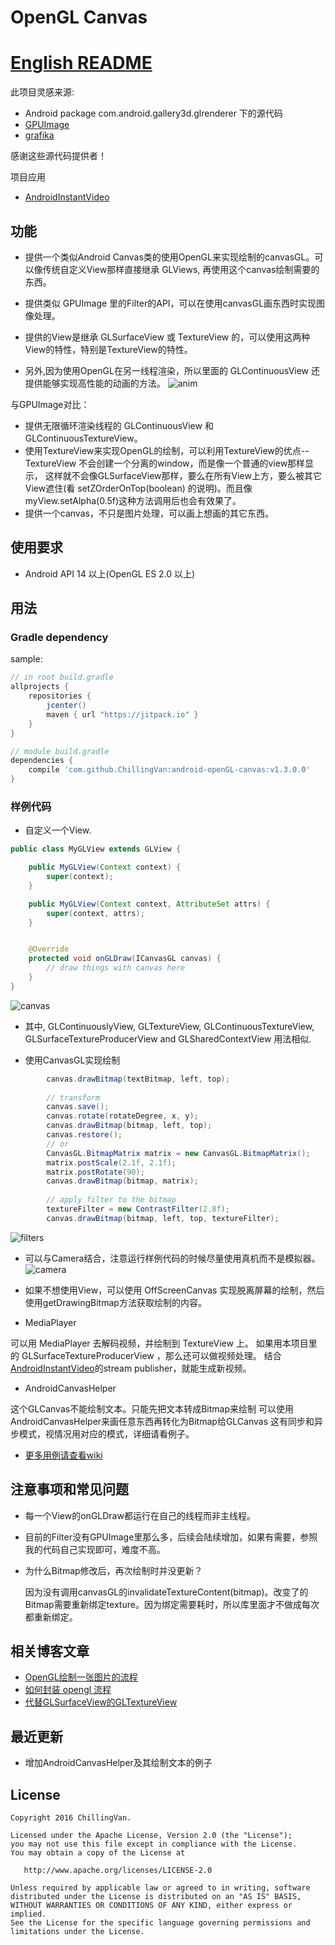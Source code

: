 # OpenGL Canvas

# [English README](https://github.com/ChillingVan/android-openGL-canvas/blob/master/README-en.md) 

此项目灵感来源: 
* Android package com.android.gallery3d.glrenderer 下的源代码
* [GPUImage](https://github.com/CyberAgent/android-gpuimage)
* [grafika](https://github.com/google/grafika)

感谢这些源代码提供者！

项目应用
* [AndroidInstantVideo](https://github.com/ChillingVan/AndroidInstantVideo)


## 功能
* 提供一个类似Android Canvas类的使用OpenGL来实现绘制的canvasGL。可以像传统自定义View那样直接继承 GLViews, 再使用这个canvas绘制需要的东西。
* 提供类似 GPUImage 里的Filter的API，可以在使用canvasGL画东西时实现图像处理。
* 提供的View是继承 GLSurfaceView 或 TextureView 的，可以使用这两种View的特性，特别是TextureView的特性。

* 另外,因为使用OpenGL在另一线程渲染，所以里面的 GLContinuousView 还提供能够实现高性能的动画的方法。
![anim](https://github.com/ChillingVan/android-openGL-canvas/raw/master/screenshots/anim-activity-example.png)


与GPUImage对比：
* 提供无限循环渲染线程的 GLContinuousView 和 GLContinuousTextureView。
* 使用TextureView来实现OpenGL的绘制，可以利用TextureView的优点--TextureView 不会创建一个分离的window，而是像一个普通的view那样显示， 这样就不会像GLSurfaceView那样，要么在所有View上方，要么被其它View遮住(看 setZOrderOnTop(boolean) 的说明)。而且像myView.setAlpha(0.5f)这种方法调用后也会有效果了。 
* 提供一个canvas，不只是图片处理，可以画上想画的其它东西。



## 使用要求
* Android API 14 以上(OpenGL ES 2.0 以上)

## 用法

### Gradle dependency

sample:
```groovy
// in root build.gradle
allprojects {
    repositories {
        jcenter()
        maven { url "https://jitpack.io" }
    }
}

// module build.gradle
dependencies {
    compile 'com.github.ChillingVan:android-openGL-canvas:v1.3.0.0'
}
```

### 样例代码 

* 自定义一个View.
```java
public class MyGLView extends GLView {

    public MyGLView(Context context) {
        super(context);
    }

    public MyGLView(Context context, AttributeSet attrs) {
        super(context, attrs);
    }


    @Override
    protected void onGLDraw(ICanvasGL canvas) {
        // draw things with canvas here
    }
}
```


![canvas](https://github.com/ChillingVan/android-openGL-canvas/raw/master/screenshots/canvas-example-v1.png)

* 其中, GLContinuouslyView, GLTextureView, GLContinuousTextureView, GLSurfaceTextureProducerView and GLSharedContextView 用法相似.


* 使用CanvasGL实现绘制
```java
        canvas.drawBitmap(textBitmap, left, top);
        
        // transform
        canvas.save();
        canvas.rotate(rotateDegree, x, y);
        canvas.drawBitmap(bitmap, left, top);
        canvas.restore();
        // or
        CanvasGL.BitmapMatrix matrix = new CanvasGL.BitmapMatrix();
        matrix.postScale(2.1f, 2.1f);
        matrix.postRotate(90);
        canvas.drawBitmap(bitmap, matrix);
        
        // apply filter to the bitmap
        textureFilter = new ContrastFilter(2.8f);
        canvas.drawBitmap(bitmap, left, top, textureFilter);
```

![filters](https://github.com/ChillingVan/android-openGL-canvas/raw/master/screenshots/filter_example-v1.png)


* 可以与Camera结合，注意运行样例代码的时候尽量使用真机而不是模拟器。
![camera](https://github.com/ChillingVan/android-openGL-canvas/raw/master/screenshots/camera-example-v1.jpg)

* 如果不想使用View，可以使用 OffScreenCanvas 实现脱离屏幕的绘制，然后使用getDrawingBitmap方法获取绘制的内容。


* MediaPlayer

可以用 MediaPlayer 去解码视频，并绘制到 TextureView 上。
如果用本项目里的 GLSurfaceTextureProducerView ，那么还可以做视频处理。
结合[AndroidInstantVideo](https://github.com/ChillingVan/AndroidInstantVideo)的stream publisher，就能生成新视频。

* AndroidCanvasHelper

这个GLCanvas不能绘制文本。只能先把文本转成Bitmap来绘制 
可以使用AndroidCanvasHelper来画任意东西再转化为Bitmap给GLCanvas 
这有同步和异步模式，视情况用对应的模式，详细请看例子。


* [更多用例请查看wiki](https://github.com/ChillingVan/android-openGL-canvas/wiki)

## 注意事项和常见问题
* 每一个View的onGLDraw都运行在自己的线程而非主线程。
* 目前的Filter没有GPUImage里那么多，后续会陆续增加，如果有需要，参照我的代码自己实现即可，难度不高。
* 为什么Bitmap修改后，再次绘制时并没更新？

  因为没有调用canvasGL的invalidateTextureContent(bitmap)。改变了的Bitmap需要重新绑定texture。因为绑定需要耗时，所以库里面才不做成每次都重新绑定。

## 相关博客文章
* [OpenGL绘制一张图片的流程](http://www.jianshu.com/p/40521c92ef85)
* [如何封装 opengl 流程](http://www.jianshu.com/p/c45d11627c70)
* [代替GLSurfaceView的GLTextureView](http://www.jianshu.com/p/5a127d43b39a)


## 最近更新
* 增加AndroidCanvasHelper及其绘制文本的例子

## License
    Copyright 2016 ChillingVan.

    Licensed under the Apache License, Version 2.0 (the "License");
    you may not use this file except in compliance with the License.
    You may obtain a copy of the License at

       http://www.apache.org/licenses/LICENSE-2.0

    Unless required by applicable law or agreed to in writing, software
    distributed under the License is distributed on an "AS IS" BASIS,
    WITHOUT WARRANTIES OR CONDITIONS OF ANY KIND, either express or implied.
    See the License for the specific language governing permissions and
    limitations under the License.

